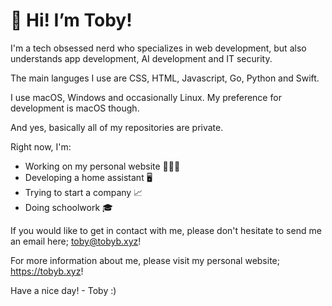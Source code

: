 <h1>
👋 Hi! I’m Toby!
</h1>

I'm a tech obsessed nerd who specializes in web development, but also understands app development, AI development and IT security.

The main languges I use are  CSS, HTML, Javascript, Go, Python and Swift.

I use macOS, Windows and occasionally Linux. My preference for development is macOS though.

And yes, basically all of my repositories are private.

Right now, I'm:
- Working on my personal website 👨🏻‍💻
- Developing a home assistant 🖥
- Trying to start a company 📈
- Doing schoolwork 🎓

If you would like to get in contact with me, please don't hesitate to send me an email here; toby@tobyb.xyz! 

For more information about me, please visit my personal website; https://tobyb.xyz!

Have a nice day! - Toby :)
